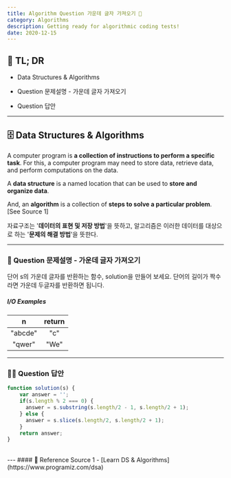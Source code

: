 ```yaml
---
title: Algorithm Question 가운데 글자 가져오기 🧬
category: Algorithms
description: Getting ready for algorithmic coding tests!
date: 2020-12-15
---
```


## 🤦 TL; DR

- Data Structures & Algorithms
  
- Question 문제설명 - 가운데 글자 가져오기
  
- Question 답안

---

## 🗄️ Data Structures & Algorithms

A computer program is **a collection of instructions to perform a specific task**. For this, a computer program may need to store data, retrieve data, and perform computations on the data.

A **data structure** is a named location that can be used to **store and organize data**. 

And, an **algorithm** is a collection of **steps to solve a particular problem**. \[See Source 1]

자료구조는 '**데이터의 표현 및 저장 방법**'을 뜻하고, 알고리즘은 이러한 데이터를 대상으로 하는 '**문제의 해결 방법**'을 뜻한다.

---

### 👀 Question 문제설명 - 가운데 글자 가져오기

단어 s의 가운데 글자를 반환하는 함수, solution을 만들어 보세요. 단어의 길이가 짝수라면 가운데 두글자를 반환하면 됩니다.

##### I/O Examples

| n       | return |
| :-------: | :------: |
| "abcde" | "c"    |
| "qwer"  | "We"   |

---

### 👨‍💻 Question 답안

```javascript
function solution(s) {
​    var answer = '';
​    if(s.length % 2 === 0) {
​      answer = s.substring(s.length/2 - 1, s.length/2 + 1);
​    } else {
​      answer = s.slice(s.length/2, s.length/2 + 1);
​    }
​    return answer;
}
```
<br>
---
#### 🔗 Reference
Source 1 - [Learn DS & Algorithms](https://www.programiz.com/dsa)